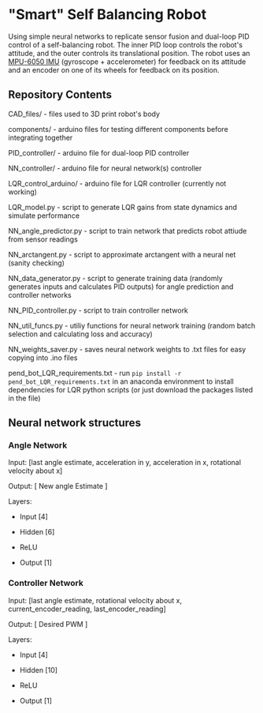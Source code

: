 
# "Smart" Self Balancing Robot

Using simple neural networks to replicate sensor fusion and dual-loop PID control of a self-balancing robot. The inner PID loop controls the robot's attitude, and the outer controls its translational position. The robot uses an [MPU-6050 IMU](https://www.adafruit.com/product/3886) (gyroscope + accelerometer) for feedback on its attitude and an encoder on one of its wheels for feedback on its position.

## Repository Contents

CAD_files/ - files used to 3D print robot's body

components/ - arduino files for testing different components before integrating together

PID_controller/ - arduino file for dual-loop PID controller

NN_controller/ - arduino file for neural network(s) controller

LQR_control_arduino/ - arduino file for LQR controller (currently not working)

LQR_model.py - script to generate LQR gains from state dynamics and simulate performance

NN_angle_predictor.py - script to train network that predicts robot attiude from sensor readings

NN_arctangent.py - script to approximate arctangent with a neural net (sanity checking)

NN_data_generator.py - script to generate training data (randomly generates inputs and calculates PID outputs) for angle prediction and controller networks

NN_PID_controller.py - script to train controller network

NN_util_funcs.py - utiliy functions for neural network training (random batch selection and calculating loss and accuracy)

NN_weights_saver.py - saves neural network weights to .txt files for easy copying into .ino files

pend_bot_LQR_requirements.txt - run `pip install -r pend_bot_LQR_requirements.txt` in an anaconda environment to install dependencies for LQR python scripts (or just download the packages listed in the file)

## Neural network structures

### Angle Network

Input: \[last angle estimate, acceleration in y, acceleration in x, rotational velocity about x]

Output: \[ New angle Estimate ]

Layers:

* Input \[4]

* Hidden \[6]

* ReLU

* Output \[1]

### Controller Network

Input: \[last angle estimate, rotational velocity about x, current_encoder_reading, last_encoder_reading]

Output: \[ Desired PWM ]

Layers:

* Input \[4]

* Hidden \[10]

* ReLU

* Output \[1]
